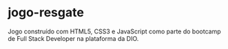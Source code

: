 # jogo-resgate
Jogo construído com HTML5, CSS3 e JavaScript como parte do bootcamp de Full Stack Developer na plataforma da DIO.
